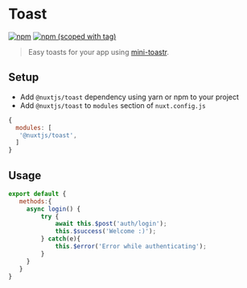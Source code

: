 # Toast
[![npm](https://img.shields.io/npm/dt/@nuxtjs/toast.svg?style=flat-square)](https://npmjs.com/package/@nuxtjs/toast)
[![npm (scoped with tag)](https://img.shields.io/npm/v/@nuxtjs/toast/latest.svg?style=flat-square)](https://npmjs.com/package/@nuxtjs/toast)

> Easy toasts for your app using [mini-toastr](https://github.com/se-panfilov/mini-toastr).

## Setup
- Add `@nuxtjs/toast` dependency using yarn or npm to your project
- Add `@nuxtjs/toast` to `modules` section of `nuxt.config.js`
```js
{
  modules: [
   '@nuxtjs/toast',
  ]
}
````

## Usage
```js
export default {
   methods:{
     async login() {
         try {
             await this.$post('auth/login');
             this.$success('Welcome :)');
         } catch(e){
             this.$error('Error while authenticating');
         }
     }  
   }
}
```

